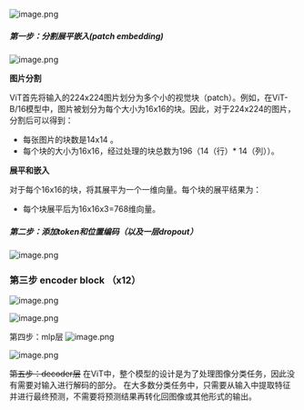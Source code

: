 ![image.png](https://erin-53347-1330131220.cos.ap-guangzhou.myqcloud.com/202411162104203.png)
##### 第一步：分割展平嵌入(patch embedding)
![image.png](https://erin-53347-1330131220.cos.ap-guangzhou.myqcloud.com/202411162111832.png)



**图片分割**

ViT首先将输入的224x224图片划分为多个小的视觉块（patch）。例如，在ViT-B/16模型中，图片被划分为每个大小为16x16的块。因此，对于224x224的图片，分割后可以得到：

- 每张图片的块数是14x14 。
- 每个块的大小为16x16，经过处理的块总数为196（14（行）* 14（列））。

 **展平和嵌入**

对于每个16x16的块，将其展平为一个一维向量。每个块的展平结果为：

- 每个块展平后为16x16x3=768维向量。

##### 第二步：添加token和位置编码（以及一层dropout）
![image.png](https://erin-53347-1330131220.cos.ap-guangzhou.myqcloud.com/202411162111630.png)



### 第三步 encoder block  （x12）

![image.png](https://erin-53347-1330131220.cos.ap-guangzhou.myqcloud.com/202411162137158.png)

![image.png](https://erin-53347-1330131220.cos.ap-guangzhou.myqcloud.com/202411162136954.png)


第四步：mlp层
![image.png](https://erin-53347-1330131220.cos.ap-guangzhou.myqcloud.com/202411162147519.png)

![image.png](https://erin-53347-1330131220.cos.ap-guangzhou.myqcloud.com/202411162147087.png)

~~第五步：decoder层~~
在ViT中，整个模型的设计是为了处理图像分类任务，因此没有需要对输入进行解码的部分。
在大多数分类任务中，只需要从输入中提取特征并进行最终预测，不需要将预测结果再转化回图像或其他形式的输出。